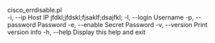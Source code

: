 cisco_errdisable.pl	 
			 -i, 	--ip              Host IP
			jfdkl;jfdskl;fjsaklf;dsajfkl;
                         -l, --login           Username
                         -p, --password        Password
                         -e, --enable          Secret Password
                         -v, --version         Print version info
			 -h, --help            Display this help and exit
